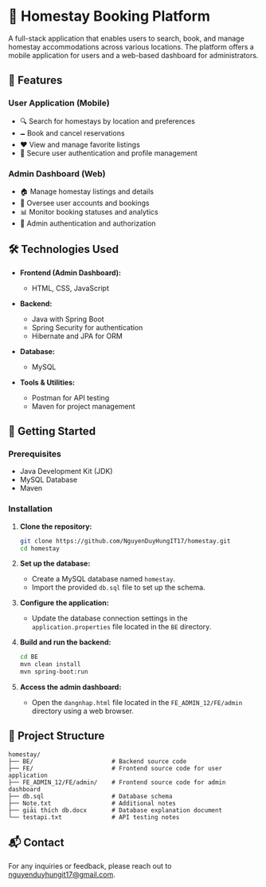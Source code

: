 # 🏡 Homestay Booking Platform

A full-stack application that enables users to search, book, and manage homestay accommodations across various locations. The platform offers a mobile application for users and a web-based dashboard for administrators.

## 📌 Features

### User Application (Mobile)
- 🔍 Search for homestays by location and preferences
- 🗕️ Book and cancel reservations
- ❤️ View and manage favorite listings
- 🔐 Secure user authentication and profile management

### Admin Dashboard (Web)
- 🏠 Manage homestay listings and details
- 👥 Oversee user accounts and bookings
- 📊 Monitor booking statuses and analytics
- 🔐 Admin authentication and authorization

## 🛠️ Technologies Used

- **Frontend (Admin Dashboard):**
  - HTML, CSS, JavaScript

- **Backend:**
  - Java with Spring Boot
  - Spring Security for authentication
  - Hibernate and JPA for ORM

- **Database:**
  - MySQL

- **Tools & Utilities:**
  - Postman for API testing
  - Maven for project management

## 🚀 Getting Started

### Prerequisites
- Java Development Kit (JDK)
- MySQL Database
- Maven

### Installation

1. **Clone the repository:**
   ```bash
   git clone https://github.com/NguyenDuyHungIT17/homestay.git
   cd homestay
   ```

2. **Set up the database:**
   - Create a MySQL database named `homestay`.
   - Import the provided `db.sql` file to set up the schema.

3. **Configure the application:**
   - Update the database connection settings in the `application.properties` file located in the `BE` directory.

4. **Build and run the backend:**
   ```bash
   cd BE
   mvn clean install
   mvn spring-boot:run
   ```

5. **Access the admin dashboard:**
   - Open the `dangnhap.html` file located in the `FE_ADMIN_12/FE/admin` directory using a web browser.

## 📁 Project Structure

```
homestay/
├── BE/                      # Backend source code
├── FE/                      # Frontend source code for user application
├── FE_ADMIN_12/FE/admin/    # Frontend source code for admin dashboard
├── db.sql                   # Database schema
├── Note.txt                 # Additional notes
├── giải thích db.docx       # Database explanation document
└── testapi.txt              # API testing notes
```


## 📬 Contact

For any inquiries or feedback, please reach out to [nguyenduyhungit17@gmail.com](mailto:nguyenduyhungit17@gmail.com).
